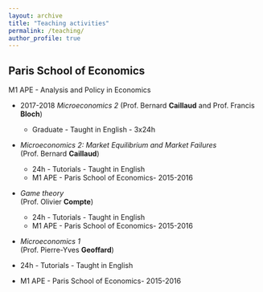 ```yaml
---
layout: archive
title: "Teaching activities"
permalink: /teaching/
author_profile: true
---
```


<h2>Paris School of Economics</h2> M1 APE - Analysis and Policy in Economics

* 2017-2018 *Microeconomics 2*
(Prof. Bernard **Caillaud** and Prof. Francis **Bloch**)

  * Graduate - Taught in English - 3x24h
  
* *Microeconomics 2: Market Equilibrium and Market Failures*<br/>
(Prof. Bernard **Caillaud**)

  * 24h - Tutorials - Taught in English
  * M1 APE - Paris School of Economics- 2015-2016
  
* *Game theory*<br/>
(Prof. Olivier **Compte**)

  * 24h - Tutorials - Taught in English
  * M1 APE - Paris School of Economics- 2015-2016
  
 * *Microeconomics 1*<br/>
(Prof. Pierre-Yves **Geoffard**)

  * 24h - Tutorials - Taught in English
  * M1 APE - Paris School of Economics- 2015-2016
